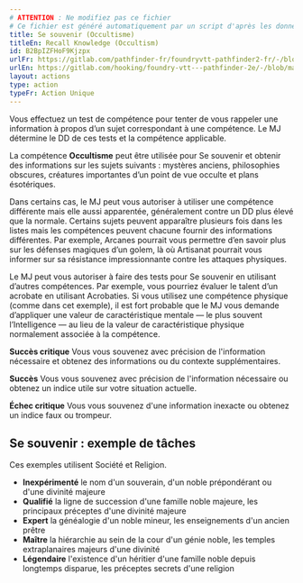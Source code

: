 ```yaml
---
# ATTENTION : Ne modifiez pas ce fichier
# Ce fichier est généré automatiquement par un script d'après les données du module Foundry VTT officiel et de sa traduction
title: Se souvenir (Occultisme)
titleEn: Recall Knowledge (Occultism)
id: B2BpIZFHoF9Kjzpx
urlFr: https://gitlab.com/pathfinder-fr/foundryvtt-pathfinder2-fr/-/blob/master/data/actions/B2BpIZFHoF9Kjzpx.htm
urlEn: https://gitlab.com/hooking/foundry-vtt---pathfinder-2e/-/blob/master/packs/data/actions.db/recall-knowledge-occultism.json
layout: actions
type: action
typeFr: Action Unique
---
```

Vous effectuez un test de compétence pour tenter de vous rappeler une information à propos d’un sujet correspondant à une compétence. Le MJ détermine le DD de ces tests et la compétence applicable.

La compétence **Occultisme** peut être utilisée pour Se souvenir et obtenir des informations sur les sujets suivants : mystères anciens, philosophies obscures, créatures importantes d’un point de vue occulte et plans ésotériques.

Dans certains cas, le MJ peut vous autoriser à utiliser une compétence différente mais elle aussi apparentée, généralement contre un DD plus élevé que la normale. Certains sujets peuvent apparaître plusieurs fois dans les listes mais les compétences peuvent chacune fournir des informations différentes. Par exemple, Arcanes pourrait vous permettre d’en savoir plus sur les défenses magiques d’un golem, là où Artisanat pourrait vous informer sur sa résistance impressionnante contre les attaques physiques.

Le MJ peut vous autoriser à faire des tests pour Se souvenir en utilisant d’autres compétences. Par exemple, vous pourriez évaluer le talent d’un acrobate en utilisant Acrobaties. Si vous utilisez une compétence physique (comme dans cet exemple), il est fort probable que le MJ vous demande d’appliquer une valeur de caractéristique mentale — le plus souvent l’Intelligence — au lieu de la valeur de caractéristique physique normalement associée à la compétence.

**Succès critique** Vous vous souvenez avec précision de l'information nécessaire et obtenez des informations ou du contexte supplémentaires.

**Succès** Vous vous souvenez avec précision de l'information nécessaire ou obtenez un indice utile sur votre situation actuelle.

**Échec critique** Vous vous souvenez d'une information inexacte ou obtenez un indice faux ou trompeur.

## Se souvenir : exemple de tâches

Ces exemples utilisent Société et Religion.

- **Inexpérimenté** le nom d'un souverain, d'un noble prépondérant ou d'une divinité majeure
- **Qualifié** la ligne de succession d'une famille noble majeure, les principaux préceptes d'une divinité majeure
- **Expert** la généalogie d'un noble mineur, les enseignements d'un ancien prêtre
- **Maître** la hiérarchie au sein de la cour d'un génie noble, les temples extraplanaires majeurs d'une divinité
- **Légendaire** l'existence d'un héritier d'une famille noble depuis longtemps disparue, les préceptes secrets d'une religion
